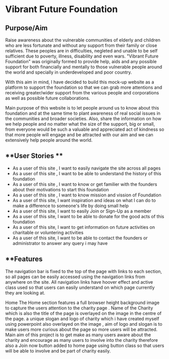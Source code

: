 # **Vibrant Future Foundation**

## **Purpose/Aim**
Raise awareness about the vulnerable communities of elderly and children who are less fortunate and without any support from their family or close relatives. 
These peoples are in difficulties, negleted and unable to be self sufficient due to poverty, illness, disability and even wars. "Vibrant Future Foundation"
was originally formed to provide help, aids and any possible support for both financially and mentally to those vulnerable people around the world and specially 
in underdeveloped and poor country. 

With this aim in mind, I have decided to build this mock-up website as a platform to support the foundation so that we can grab more attentions and 
receiving greater/wider support from the various people and corporations as well as possible future collaborations.

Main purpose of this website is to let people around us to know about this foundation and at the same time to plant awareness
of real social issues in the communities and broader societies.
Also, share the information on how we help people and no matter what the size of the support, big or small, from everyone would
be such a valuable and appreciated act of kindness so that more people will engage and be attracted with our aim and we can extensively 
help people around the world.

## **User Stories **

- As a user of this site , I want to easily navigate the site across all pages
- As a user of this site , I want to be able to understand the history of this foundation 
- As a user of this site , I want to know or get familier with the founders about their motivations to start this foundation
- As a user of this site , I want to know mission and vission of Foundation
- As a user of this site, I want inspiration and ideas on what I can do to make a difference to someone's life by doing small help
- As a user of this site, I want to easily Join or Sign-Up as a member
- As a user of this site, I want to be able to donate for the good acts of this foundation 
- As a user of this site, I want to get information on future activities on charitable or voluntering activities
- As a user of this site, I want to be able to contact the founders or administrator to answer any query i may have

## **Features
The navigation bar is fixed to the top of the page with links to each section, so all pages can be easily accessed using the navigation links from anywhere on the site. All navigation links have hoover effect and active class used
 so that users can easily understand on which page currently they are looking at.

Home
The Home section features a full browser height background image to capture the users attention to the charity page . Name of the Charity which is also the title of the page is 
overlayed on the image in the centre of the page. a unique slogan and logo of charity which i have created myself using powerpoint also overlayed on the image , aim of logo and 
slogan is to make users more curious about the page so more users will be attracted. Main aim of this project is to get make as many users aware about the charity and encourage 
as many users to involve into the charity therefore also a Join now button added to home page using button class so that users will be able to involve and be part of charity easily.